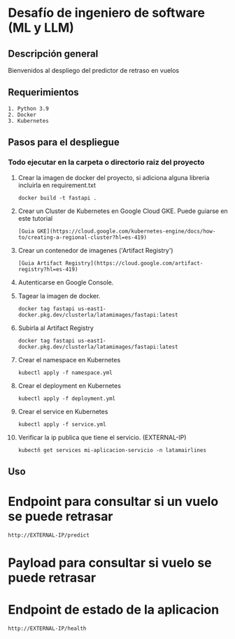 # Desafío de ingeniero de software (ML y LLM)

## Descripción general

Bienvenidos al despliego del predictor de retraso en vuelos

## Requerimientos 
    1. Python 3.9
    2. Docker
    3. Kubernetes

## Pasos para el despliegue
### Todo ejecutar en la carpeta o directorio raiz del proyecto

1. Crear la imagen de docker del proyecto, si adiciona alguna libreria incluirla en requirement.txt


    ```docker build -t fastapi .```

2. Crear un Cluster de Kubernetes en Google Cloud GKE. Puede guiarse en este tutorial


    ```[Guia GKE](https://cloud.google.com/kubernetes-engine/docs/how-to/creating-a-regional-cluster?hl=es-419)```

3. Crear un contenedor de imagenes ('Artifact Registry')


    ```[Guia Artifact Registry](https://cloud.google.com/artifact-registry?hl=es-419)```

4. Autenticarse en Google Console.

5. Tagear la imagen de docker.


    ```
    docker tag fastapi us-east1-docker.pkg.dev/clusterla/latamimages/fastapi:latest
    ```


6. Subirla al Artifact Registry

    ```
    docker tag fastapi us-east1-docker.pkg.dev/clusterla/latamimages/fastapi:latest
    ```

7. Crear el namespace en Kubernetes


    ```kubectl apply -f namespace.yml```
8. Crear el deployment en Kubernetes


    ```kubectl apply -f deployment.yml```

9. Crear el service en Kubernetes


    ```kubectl apply -f service.yml```

10. Verificar la ip publica que tiene el servicio.  (EXTERNAL-IP)


    ```kubectñ get services mi-aplicacion-servicio -n latamairlines```

## Uso

# Endpoint para consultar si un vuelo se puede retrasar


  ``` http://EXTERNAL-IP/predict ```

# Payload para consultar si vuelo se puede retrasar

# Endpoint de estado de la aplicacion 

  ``` http://EXTERNAL-IP/health ```










